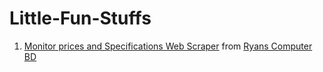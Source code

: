 # Little-Fun-Stuffs

1. [Monitor prices and Specifications Web Scraper](/Web%20Scraping) from [Ryans Computer BD](https://www.ryanscomputers.com/)
